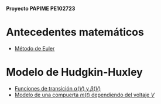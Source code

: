 **Proyecto PAPIME PE102723**

# Antecedentes matemáticos
* [Método de Euler](./Método%20de%20Euler.ipynb)

# Modelo de Hudgkin-Huxley
* [Funciones de transición $\alpha(V)$ y $\beta(V)$](./Funciones%20de%20transición.ipynb)
* [Modelo de una compuerta $m(t)$ dependiendo del voltaje $V$](./Modelo%20de%20una%20compuerta.ipynb)

